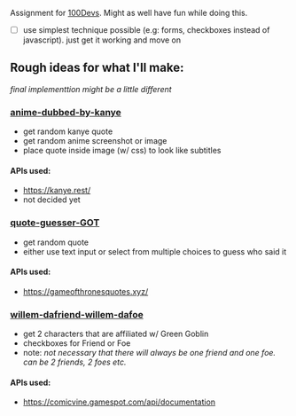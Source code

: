 Assignment for [100Devs](https://leonnoel.com/100devs/). Might as well have fun while doing this.

- [ ] use simplest technique possible (e.g: forms, checkboxes instead of javascript). just get it working and move on

## Rough ideas for what I'll make:
*final implementtion might be a little different*

### [anime-dubbed-by-kanye](./anime-dubbed-by-kanye/)
- get random kanye quote
- get random anime screenshot or image
- place quote inside image (w/ css) to look like subtitles

#### APIs used:
- <https://kanye.rest/>
- not decided yet

### [quote-guesser-GOT](./quote-guesser-GOT/)
- get random quote
- either use text input or select from multiple choices to guess who said it 

#### APIs used:
- <https://gameofthronesquotes.xyz/>

### [willem-dafriend-willem-dafoe](./willem-dafriend-willem-dafoe/)
- get 2 characters that are affiliated w/ Green Goblin
- checkboxes for Friend or Foe
- note: *not necessary that there will always be one friend and one foe. can be 2 friends, 2 foes etc.* 

#### APIs used:
- <https://comicvine.gamespot.com/api/documentation>
